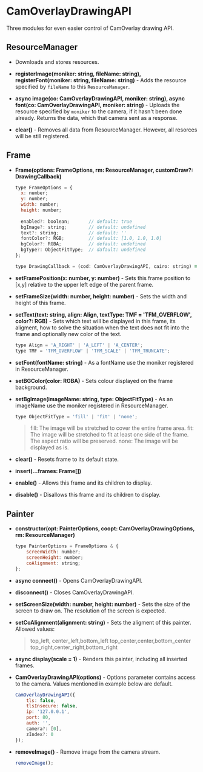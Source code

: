 # CamOverlayDrawingAPI

Three modules for even easier control of CamOverlay drawing API.

## ResourceManager

- Downloads and stores resources.

-  **registerImage(moniker: string, fileName: string), registerFont(moniker: string, fileName: string)** - Adds the resource specified by `fileName` to this `ResourceManager`.

- **async image(co: CamOverlayDrawingAPI, moniker: string), async font(co: CamOverlayDrawingAPI, moniker: string)** - Uploads the resource specified by `moniker` to the camera, if it hasn't been done already. Returns the data, which that camera sent as a response.

- **clear()** - Removes all data from ResourceManager. However, all resorces will be still registered.

## Frame

- **Frame(options: FrameOptions, rm: ResourceManager, customDraw?: DrawingCallback)**

  ```javascript
  type FrameOptions = {
    x: number;
    y: number;
    width: number;
    height: number;
 
    enabled?: boolean;       // default: true
    bgImage?: string;        // default: undefined
    text?: string;           // default: ''
    fontColor?: RGB;         // default: [1.0, 1.0, 1.0]
    bgColor?: RGBA;          // default: undefined
    bgType?: ObjectFitType;  // dafault: undefined
  };
  ```

  ```javascript
  type DrawingCallback = (cod: CamOverlayDrawingAPI, cairo: string) => Promise<unknown>;
  ```

- **setFramePosition(x: number, y: number)** - Sets this frame position to [x,y] relative to the upper left edge of the parent frame.

- **setFrameSize(width: number, height: number)** - Sets the width and height of this frame.

- **setText(text: string, align: Align, textType: TMF = 'TFM_OVERFLOW', color?: RGB)** - Sets which text will be displayed in this frame, its aligment, how to solve the situation when the text does not fit into the frame and optionally new color of the text.

  ```javascript
  type Align = 'A_RIGHT' | 'A_LEFT' | 'A_CENTER';
  type TMF = 'TFM_OVERFLOW' | 'TFM_SCALE' | 'TFM_TRUNCATE';
  ```

- **setFont(fontName: string)** - As a fontName use the moniker registered in ResourceManager.

- **setBGColor(color: RGBA)** - Sets colour displayed on the frame background.

- **setBgImage(imageName: string, type: ObjectFitType)** - As an imageName use the moniker registered in ResourceManager.
  
  ```javascript
  type ObjectFitType = 'fill' | 'fit' | 'none';
  ```
  > fill: The image will be stretched to cover the entire frame area.
  > fit:  The image will be stretched to fit at least one side of the frame. The aspect ratio will be preserved.
  > none: The image will be displayed as is.


- **clear()** - Resets frame to its default state.

- **insert(...frames: Frame[])**

- **enable()** - Allows this frame and its children to display.

- **disable()** - Disallows this frame and its children to display. 

## Painter

-  **constructor(opt: PainterOptions, coopt: CamOverlayDrawingOptions, rm: ResourceManager)**

    ```javascript
    type PainterOptions = FrameOptions & {
        screenWidth: number;
        screenHeight: number;
        coAlignment: string;
    };
    ```

- **async connect()** - Opens CamOverlayDrawingAPI.

- **disconnect()** - Closes CamOverlayDrawingAPI.

- **setScreenSize(width: number, height: number)** - Sets the size of the screen to draw on. The resolution of the screen is expected.

-  **setCoAlignment(alignment: string)** - Sets the aligment of this painter. Allowed values:
    >  top_left, center_left,bottom_left
    > top_center,center,bottom_center
    > top_right,center_right,bottom_right

-  **async display(scale = 1)** - Renders this painter, including all inserted frames.


 






  - **CamOverlayDrawingAPI(options)** - Options parameter contains access to the camera. Values mentioned in example below are default.

    ```javascript
    CamOverlayDrawingAPI({
        tls: false,
        tlsInsecure: false,
        ip: '127.0.0.1',
        port: 80,
        auth: '',
        camera?: [0],
        zIndex?: 0
    });
    ```


-   **removeImage()** - Remove image from the camera stream.

    ```javascript
    removeImage();
    ```


